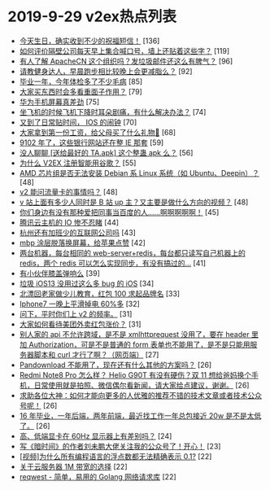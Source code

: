 # 2019-9-29 v2ex热点列表

+ [今天生日，确实收到不少的祝福短信！](https://www.v2ex.com/t/605310#reply136) [136]
+ [如何评价隔壁公司每天早上集合喊口号，墙上还贴着这些字？](https://www.v2ex.com/t/605263#reply119) [119]
+ [有人了解 ApacheCN 这个组织吗？发垃圾邮件还这么有脾气？](https://www.v2ex.com/t/605316#reply96) [96]
+ [请教健身达人，早晨跑步相比较晚上会更减脂么？](https://www.v2ex.com/t/605246#reply92) [92]
+ [毕业一年，今年体检多了不少毛病](https://www.v2ex.com/t/605338#reply85) [85]
+ [大家买东西时会多看重面子作用？](https://www.v2ex.com/t/605223#reply79) [79]
+ [华为手机屏幕真差劲](https://www.v2ex.com/t/605333#reply75) [75]
+ [坐飞机的时候飞机下降时耳朵剧痛，有什么解决办法？](https://www.v2ex.com/t/605321#reply74) [74]
+ [又到了日常贴时间， IOS 的闹钟](https://www.v2ex.com/t/605230#reply70) [70]
+ [大家拿到第一份工资，给父母买了什么礼物🎁](https://www.v2ex.com/t/605284#reply68) [68]
+ [9102 年了，这些银行网站还在整 IE 那套](https://www.v2ex.com/t/605265#reply59) [59]
+ [没人聊聊 [送给最好的 TA.apk] 这个整蛊 apk 么？](https://www.v2ex.com/t/605275#reply56) [56]
+ [为什么 V2EX 注册智能用谷歌？](https://www.v2ex.com/t/605287#reply55) [55]
+ [AMD 芯片组是否无法安装 Debian 系 Linux 系统（如 Ubuntu、Deepin）？](https://www.v2ex.com/t/605219#reply48) [48]
+ [v2 能问流量卡的事情吗？](https://www.v2ex.com/t/605229#reply48) [48]
+ [v 站上面有多少人同时是 B 站 up 主？又主要是做什么方向的视频？](https://www.v2ex.com/t/605403#reply48) [48]
+ [你们身边有没有那种爱把同事当百度的人……啊啊啊啊啊！](https://www.v2ex.com/t/605291#reply45) [45]
+ [腾讯云主机的 IO 惨不忍睹](https://www.v2ex.com/t/605359#reply44) [44]
+ [杭州还有加班少的互联网公司吗](https://www.v2ex.com/t/605283#reply43) [43]
+ [mbp 涂层脱落换屏幕，给苹果点赞](https://www.v2ex.com/t/605288#reply42) [42]
+ [两台机器，每台相同的 web-server+redis，每台都只读写自己机器上的 redis，两个 redis 可以怎么实现同步，有没有搞过的...](https://www.v2ex.com/t/605248#reply41) [41]
+ [有小伙伴膝盖弹响么](https://www.v2ex.com/t/605420#reply39) [39]
+ [垃圾 iOS13 没用过这么多 bug 的 iOS](https://www.v2ex.com/t/605439#reply34) [34]
+ [北漂回老家做少儿教育，红包 100 求起品牌名](https://www.v2ex.com/t/605395#reply33) [33]
+ [Iphone7 一晚上平滑掉电 60%多](https://www.v2ex.com/t/605214#reply32) [32]
+ [问下，平时你们上 v2 的频率。](https://www.v2ex.com/t/605218#reply31) [31]
+ [大家如何看待美团外卖红包涨价？](https://www.v2ex.com/t/605311#reply31) [31]
+ [别人家的 api 不允许跨域，是不是 xmlhttprequest 没用了，要在 header 里加 Authorization，可是不是普通的 form 表单也不能用了，是不是只能用服务器脚本和 curl 才行了啊？（网页端）](https://www.v2ex.com/t/605220#reply27) [27]
+ [Pandownload 不能用了，现在还有什么其他的方案吗？](https://www.v2ex.com/t/605235#reply26) [26]
+ [Redmi Note8 Pro 怎么样？ Helio G90T 有没有硬伤？双 11 想给爸妈换个手机，日常使用就是拍照、微信偶尔看新闻，请大家给点建议，谢谢。](https://www.v2ex.com/t/605236#reply26) [26]
+ [求助各位大神：如何才能向更多的人优雅的推荐不错的技术文章或者技术公众号呢！](https://www.v2ex.com/t/605268#reply26) [26]
+ [16 年毕业，一年后端，两年前端，最近找工作一年总包接近 20w 是不是太低了。](https://www.v2ex.com/t/605318#reply26) [26]
+ [高、低端显卡在 60Hz 显示器上有差别吗？](https://www.v2ex.com/t/605335#reply24) [24]
+ [写《暗时间》的作者刘未鹏大佬关注我的公众号了！开心！](https://www.v2ex.com/t/605358#reply23) [23]
+ [[视频]为什么所有编程语言的浮点数都无法精确表示 0.1?](https://www.v2ex.com/t/605222#reply22) [22]
+ [关于云服务器 1M 带宽的选择](https://www.v2ex.com/t/605304#reply22) [22]
+ [reqwest - 简单，易用的 Golang 网络请求库](https://www.v2ex.com/t/605342#reply22) [22]
